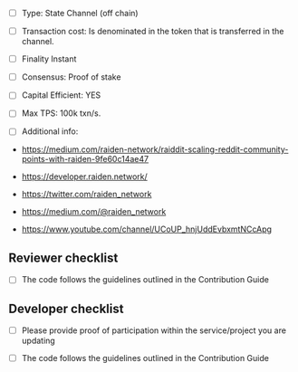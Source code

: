 - [ ] Type: 
 State Channel (off chain)
- [ ] Transaction cost:
Is denominated in the token that is transferred in the channel.

- [ ] Finality
Instant

- [ ] Consensus:
Proof of stake

- [ ] Capital Efficient:
YES

- [ ] Max TPS:
100k txn/s.

- [ ] Additional info:

- https://medium.com/raiden-network/raiddit-scaling-reddit-community-points-with-raiden-9fe60c14ae47

- https://developer.raiden.network/

- https://twitter.com/raiden_network

- https://medium.com/@raiden_network

- https://www.youtube.com/channel/UCoUP_hnjUddEvbxmtNCcApg

## Reviewer checklist

- [ ] The code follows the guidelines outlined in the Contribution Guide

## Developer checklist

- [ ] Please provide proof of participation within the service/project you are updating
- [ ] The code follows the guidelines outlined in the Contribution Guide

